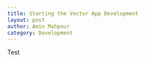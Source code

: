 ```yaml
---
title: Starting the Vector App Development
layout: post
author: Amin Mahpour
category: Development
---
```


Test
